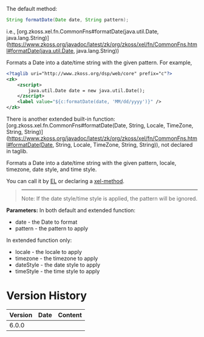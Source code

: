 The default method:

```java
String formatDate(Date date, String pattern);
```

  
i.e.,
[org.zkoss.xel.fn.CommonFns#formatDate(java.util.Date, java.lang.String)](https://www.zkoss.org/javadoc/latest/zk/org/zkoss/xel/fn/CommonFns.html#formatDate(java.util.Date, java.lang.String))

Formats a Date into a date/time string with the given pattern. For
example,

```xml
<?taglib uri="http://www.zkoss.org/dsp/web/core" prefix="c"?>
<zk>
    <zscript>
        java.util.Date date = new java.util.Date();
    </zscript>
    <label value="${c:formatDate(date, 'MM/dd/yyyy')}" />
</zk>
```

There is another extended built-in function:
[org.zkoss.xel.fn.CommonFns#formatDate(Date, String, Locale, TimeZone, String, String)](https://www.zkoss.org/javadoc/latest/zk/org/zkoss/xel/fn/CommonFns.html#formatDate(Date, String, Locale, TimeZone, String, String)),
not declared in taglib.

Formats a Date into a date/time string with the given pattern, locale,
timezone, date style, and time style.

You can call it by [ EL](zuml_ref/static_fields_and_methods)
or declaring a [ xel-method](zuml_ref/xel_method).

> ------------------------------------------------------------------------
>
> Note: If the date style/time style is applied, the pattern will be
> ignored.

**Parameters:** In both default and extended function:

- date - the Date to format
- pattern - the pattern to apply

In extended function only:

- locale - the locale to apply
- timezone - the timezone to apply
- dateStyle - the date style to apply
- timeStyle - the time style to apply

# Version History

| Version | Date | Content |
|---------|------|---------|
| 6.0.0   |      |         |
